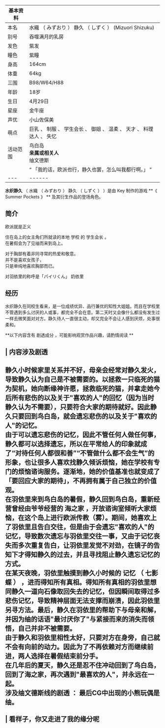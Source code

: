 |  **基本资料**  ||
|---|---|
|本名  |  水織  （  みずおり  ）  静久  （  しずく  ）  (Mizuori Shizuku)   |
|别号  |  吞噬满月的乳房   |
|发色  |  紫发   |
|瞳色  |  紫瞳   |
|身高  |  164cm   |
|体重  |  64kg   |
|三围  |  B98/W64/H88   |
|年龄  |  18岁   |
|生日  |  4月29日   |
|星座  |  金牛座   |
|声优  |  小山佐保美   |
|萌点  |  巨乳  、  制服  、  学生会长  、  御姐  、  温柔  、  天才  、  料理达人  、  失忆   |
|活动范围  |  鸟白岛   <br>**亲属或相关人**  <br>䌷文德斯  <br>  |
||  “    「我的话，欧派也行，静久也罢，怎么叫我都行啊。」    ”|
|---|------|
  
**水织静久** （  水織  （  みずおり  ）  静久  （  しずく  ）  ）是由  Key  制作的游戏 **《 Summer Pockets
》 ** 及其衍生作品的登场角色。

##  简介

欧派就是正义

住在岛上的女主角们所就读的本地  学校  的  学生会长  。  
在暑假会为了见䌷而来到岛上。  
  
对于胸部有着非同寻常的热爱和敬意。  
并不是喜欢女孩子，  
只是单纯地喜欢胸部而已。

  
对羽依里的称呼是「パイリくん」  奶依里  

##  经历

水织静久在同校生看来，是一位成绩优异、品行兼优的知性大姐姐。而且在学校里不管遇到多么讨厌的人或事，都完全不会在意。第二天时又会像什么都没有发生过一样去微笑面对对方。静久待人一直很主动，却又完全不会让人感到厌烦，处事很柔和。

**以下内容含有 剧透成分  ，可能影响观赏作品兴趣，请酌情阅读 **

|  内容涉及剧透  
---  
静久小时候家里关系并不好，母亲会经常对静久发火，导致静久认为自己是不被需要的。以拯救一只临死的猫为契机，她向断缘神许愿，拯救临死的猫，并拿走她今后所有悲伤的以及关于"喜欢的人"的回忆（因为当时静久认为不需要），只要符合大家的期待就好。因此静久只要回到鸟白岛，就会遗忘悲伤的以及关于"喜欢的人"的记忆。 </br> 由于可以遗忘悲伤的记忆，因此不管任何人做任何事，静久都可以选择遗忘，所以在平常给人的印象就成了“对待任何人都很和善”“不管做什么都不会生气”的形象，也让很多人喜欢找静久倾诉烦恼，她在学校有专门的烦恼谘询服务。逐渐地，她的价值基准也就变成了「要回应大家的期待」，不再拥有属于自己独立的价值观。 </br> 在羽依里来到鸟白岛的暑假，静久回到鸟白岛，重新经营曾经由爷爷经营的  海之家  ，开放谘询室倾听大家烦恼，在这个岛上进行欧派传教（雾）。期间，她喜欢上了羽依里且告白交往，但是由于会遗忘"喜欢的人"的记忆，导致数次遗忘与羽依里交往一事，又由于记忆丧失而多次重复告白，让羽依里发觉不对劲，在镜子的告知下才得知静久的过去，并且寻找阻止静久遗忘记忆的方式。 </br> 在某天夜晚，羽依里触摸到静久小时候的  记忆  （  七影蝶  ）  ，进而得知所有真相。得知所有真相的羽依里想同静久一道向石像取回失去的记忆，但因瞬间取得过多悲伤记忆，导致精神层面无法支撑而崩溃，因此羽依里另寻方法。最后，静久在羽依里的帮助下与母亲和解，并因为䌷的话语"最讨厌你了"与紧接而来的消失而领悟，自己并非不被需要。 </br> 由于静久和羽依里相性太好，只要对方在身旁，自己就不会有向前的动力。因此为了不再依赖对方而继续前进，两人选择在暑假结束前分手。 </br> 在几年后的夏天，静久还是忍不住冲动回到了鸟白岛，回到了海之家，再次遇到"最喜欢的人"，并永远在一起。 </br> **涉及䌷文德斯线的剧透** ：  最后CG中出现的小熊玩偶是䌷。  </br> </br> |  看样子，你又走进了我的缘分呢   
---  
</br>  
  
  